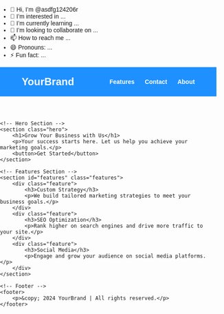 - 👋 Hi, I’m @asdfg124206r
- 👀 I’m interested in ...
- 🌱 I’m currently learning ...
- 💞️ I’m looking to collaborate on ...
- 📫 How to reach me ...
- 😄 Pronouns: ...
- ⚡ Fun fact: ...

<!---
asdfg124206r/asdfg124206r is a ✨ special ✨ repository because its `README.md` (this file) appears on your GitHub profile.
You can click the Preview link to take a look at your changes.
--->
<!DOCTYPE html>
<html lang="en">
<head>
    <meta charset="UTF-8">
    <meta name="viewport" content="width=device-width, initial-scale=1.0">
    <title>Marketing Website</title>
    <link rel="stylesheet" href="styles.css">
    <!-- Google Fonts -->
    <link href="https://fonts.googleapis.com/css2?family=Poppins:wght@400;600&display=swap" rel="stylesheet">
    <style>
        /* General Styles */
        body {
            font-family: 'Poppins', sans-serif;
            margin: 0;
            padding: 0;
            box-sizing: border-box;
        }
        h1, h2, h3, p {
            margin: 0;
        }
        a {
            text-decoration: none;
            color: inherit;
        }
        /* Header */
        header {
            background-color: #1e90ff;
            color: #fff;
            padding: 20px 10%;
            display: flex;
            justify-content: space-between;
            align-items: center;
        }
        header .logo {
            font-size: 24px;
            font-weight: 600;
        }
        header nav a {
            margin-left: 20px;
            font-weight: 600;
        }
        /* Hero Section */
        .hero {
            background-color: #f4f4f4;
            text-align: center;
            padding: 100px 10%;
        }
        .hero h1 {
            font-size: 48px;
            margin-bottom: 10px;
        }
        .hero p {
            font-size: 18px;
            color: #555;
            margin-bottom: 20px;
        }
        .hero button {
            background-color: #1e90ff;
            color: #fff;
            border: none;
            padding: 12px 24px;
            font-size: 18px;
            cursor: pointer;
            border-radius: 5px;
            transition: background 0.3s;
        }
        .hero button:hover {
            background-color: #0073e6;
        }
        /* Features Section */
        .features {
            display: flex;
            justify-content: space-around;
            flex-wrap: wrap;
            padding: 50px 10%;
            background-color: #fff;
        }
        .feature {
            text-align: center;
            max-width: 300px;
            margin: 20px;
        }
        .feature h3 {
            font-size: 24px;
            margin: 10px 0;
        }
        .feature p {
            color: #555;
        }
        /* Footer */
        footer {
            background-color: #333;
            color: #fff;
            text-align: center;
            padding: 20px 10%;
        }
        footer p {
            margin: 0;
        }
    </style>
</head>
<body>
    <!-- Header -->
    <header>
        <div class="logo">YourBrand</div>
        <nav>
            <a href="#features">Features</a>
            <a href="#contact">Contact</a>
            <a href="#about">About</a>
        </nav>
    </header>

    <!-- Hero Section -->
    <section class="hero">
        <h1>Grow Your Business with Us</h1>
        <p>Your success starts here. Let us help you achieve your marketing goals.</p>
        <button>Get Started</button>
    </section>

    <!-- Features Section -->
    <section id="features" class="features">
        <div class="feature">
            <h3>Custom Strategy</h3>
            <p>We build tailored marketing strategies to meet your business goals.</p>
        </div>
        <div class="feature">
            <h3>SEO Optimization</h3>
            <p>Rank higher on search engines and drive more traffic to your site.</p>
        </div>
        <div class="feature">
            <h3>Social Media</h3>
            <p>Engage and grow your audience on social media platforms.</p>
        </div>
    </section>

    <!-- Footer -->
    <footer>
        <p>&copy; 2024 YourBrand | All rights reserved.</p>
    </footer>
</body>
</html>
